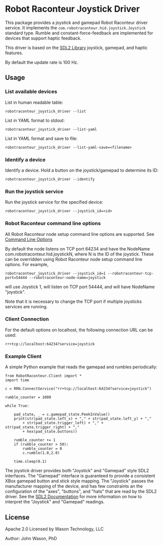 # Robot Raconteur Joystick Driver

This package provides a joystick and gamepad Robot Raconteur driver service. It implements the `com.robotraconteur.hid.joystick.Joystick` standard type. Rumble and constant-force-feedback are implemented for devices that support haptic feedback.

This driver is based on the [SDL2 Library](https://www.libsdl.org/) joystick, gamepad, and haptic features.

By default the update rate is 100 Hz.

## Usage

### List available devices

List in human readable table:

    robotraconteur_joystick_driver --list

List in YAML format to stdout:

    robotraconteur_joystick_driver --list-yaml

List in YAML format and save to file:

    robotraconteur_joystick_driver --list-yaml-save=<filename>

### Identify a device

Identify a device. Hold a button on the joystick/gamepad to determine its ID:

    robotraconteur_joystick_driver --identify

### Run the joystick service

Run the joystick service for the specified device:

    robotraconteur_joystick_driver --joystick_id=<id>

### Robot Raconteur command line options

All Robot Raconteur node setup command line options are supported. See [Command Line Options](https://github.com/robotraconteur/robotraconteur/wiki/Command-Line-Options)

By default the node listens on TCP port 64234 and have the NodeName com.robotraconteur.hid.joystickN, where N is the ID of the joystick. These can be overridden using Robot Raconteur node setup command line options. For example,

    robotraconteur_joystick_driver --joystick_id=1 --robotraconteur-tcp-port=54444 --robotraconteur-node-name=joystick

will use Joystick 1, will listen on TCP port 54444, and will have NodeName "joystick".

Note that it is necessary to change the TCP port if multiple joysticks services are running.

### Client Connection

For the default options on localhost, the following connection URL can be used:

    rr+tcp://localhost:64234?service=joystick

### Example Client

A simple Python example that reads the gamepad and rumbles periodically:

    from RobotRaconteur.Client import *
    import time

    c = RRN.ConnectService("rr+tcp://localhost:64234?service=joystick")

    rumble_counter = 1000

    while True:
            
        pad_state, _ = c.gamepad_state.PeekInValue()
        print(str(pad_state.left_x) + "," + str(pad_state.left_y) + ","
            + str(pad_state.trigger_left) + "," + str(pad_state.trigger_right) + ","
            + hex(pad_state.buttons))

        rumble_counter += 1
        if (rumble_counter > 50):
            rumble_counter = 0
            c.rumble(1.0,2.0)

        time.sleep(0.1)

The joystick driver provides both "Joystick" and "Gamepad" style SDL2 interfaces. The "Gamepad" interface is guaranteed to provide a consistent XBox gamepad button and stick style mapping. The "Joystick" passes the manufacturer mapping of the device, and has few constraints an the configuration of the "axes", "buttons", and "hats" that are read by the SDL2 driver. See the [SDL2 Documentation](https://wiki.libsdl.org/APIByCategory) for more information on how to interpret the "Joystick" and "Gamepad" readings.

## License

Apache 2.0 Licensed by Wason Technology, LLC

Author: John Wason, PhD